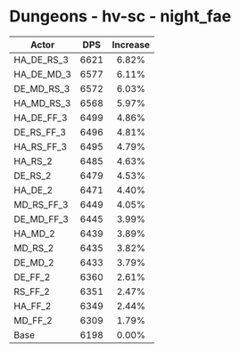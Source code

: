 # Dungeons - hv-sc - night_fae
| Actor | DPS | Increase |
|---|:---:|:---:|
|HA_DE_RS_3|6621|6.82%|
|HA_DE_MD_3|6577|6.11%|
|DE_MD_RS_3|6572|6.03%|
|HA_MD_RS_3|6568|5.97%|
|HA_DE_FF_3|6499|4.86%|
|DE_RS_FF_3|6496|4.81%|
|HA_RS_FF_3|6495|4.79%|
|HA_RS_2|6485|4.63%|
|DE_RS_2|6479|4.53%|
|HA_DE_2|6471|4.40%|
|MD_RS_FF_3|6449|4.05%|
|DE_MD_FF_3|6445|3.99%|
|HA_MD_2|6439|3.89%|
|MD_RS_2|6435|3.82%|
|DE_MD_2|6433|3.79%|
|DE_FF_2|6360|2.61%|
|RS_FF_2|6351|2.47%|
|HA_FF_2|6349|2.44%|
|MD_FF_2|6309|1.79%|
|Base|6198|0.00%|
